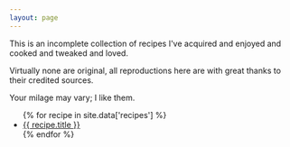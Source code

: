 ```yaml
---
layout: page
---
```


This is an incomplete collection of recipes I've acquired and enjoyed and cooked and tweaked and loved.

Virtually none are original, all reproductions here are with great thanks to their credited sources.

Your milage may vary; I like them.

<ul>
    {% for recipe in site.data['recipes'] %}
		<li>
			<a href="{{ recipe.url }}">{{ recipe.title }}</a>
		</li>
    {% endfor %}
</ul>
